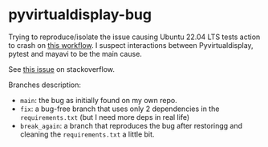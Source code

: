 # pyvirtualdisplay-bug

Trying to reproduce/isolate the issue causing Ubuntu 22.04 LTS tests action
to crash on [this workflow](https://github.com/Becheler/quetzal-CRUMBS/blob/main/.github/workflows/unit_tests.yml). I suspect interactions between Pyvirtualdisplay, pytest and mayavi to be the main cause.

See [this issue](https://stackoverflow.com/questions/72874772/pytest-core-dump-on-unbutu-22-04-lts?noredirect=1#comment128730685_72874772) on stackoverflow.

Branches description:

- `main`: the bug as initially found on my own repo.
- `fix`: a bug-free branch that uses only 2 dependencies in the `requirements.txt` (but I need more deps in real life)
- `break_again`: a branch that reproduces the bug after restoringg and cleaning the `requirements.txt` a little bit.
